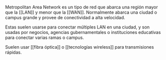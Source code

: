 Metropolitan Area Network es un tipo de red que abarca una región mayor que la [[LAN]] y menor que la [[WAN]]. Normalmente abarca una ciudad o campus grande y provee de conectividad a alta velocidad.

Estas suelen usarse para conectar múltiples LAN en una ciudad, y son usadas por negocios, agencias gubernamentales o instituciones educativas para conectar varias ramas o campus. 

Suelen usar [[fibra óptica]] o [[tecnologías wireless]] para transmisiones rápidas.
